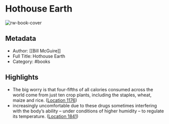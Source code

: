 # Hothouse Earth

![rw-book-cover](https://m.media-amazon.com/images/I/71VEjxf9MdL._SY160.jpg)

## Metadata
- Author: [[Bill McGuire]]
- Full Title: Hothouse Earth
- Category: #books

## Highlights
- The big worry is that four-fifths of all calories consumed across the world come from just ten crop plants, including the staples, wheat, maize and rice. ([Location 1176](https://readwise.io/to_kindle?action=open&asin=B0B1THV9DQ&location=1176))
- increasingly uncomfortable due to these drugs sometimes interfering with the body’s ability – under conditions of higher humidity – to regulate its temperature. ([Location 1841](https://readwise.io/to_kindle?action=open&asin=B0B1THV9DQ&location=1841))
